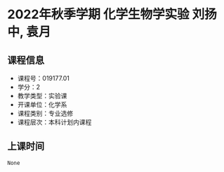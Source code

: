 # 2022年秋季学期 化学生物学实验 刘扬中, 袁月






## 课程信息

- 课程号：019177.01
- 学分：2
- 教学类型：实验课
- 开课单位：化学系
- 课程类别：专业选修
- 课程层次：本科计划内课程

## 上课时间

```
None
```

